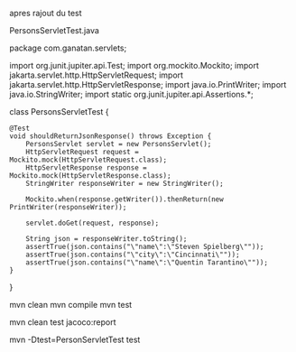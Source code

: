 apres rajout du test

PersonsServletTest.java


package com.ganatan.servlets;

import org.junit.jupiter.api.Test;
import org.mockito.Mockito;
import jakarta.servlet.http.HttpServletRequest;
import jakarta.servlet.http.HttpServletResponse;
import java.io.PrintWriter;
import java.io.StringWriter;
import static org.junit.jupiter.api.Assertions.*;

class PersonsServletTest {

    @Test
    void shouldReturnJsonResponse() throws Exception {
        PersonsServlet servlet = new PersonsServlet();
        HttpServletRequest request = Mockito.mock(HttpServletRequest.class);
        HttpServletResponse response = Mockito.mock(HttpServletResponse.class);
        StringWriter responseWriter = new StringWriter();

        Mockito.when(response.getWriter()).thenReturn(new PrintWriter(responseWriter));

        servlet.doGet(request, response);

        String json = responseWriter.toString();
        assertTrue(json.contains("\"name\":\"Steven Spielberg\""));
        assertTrue(json.contains("\"city\":\"Cincinnati\""));
        assertTrue(json.contains("\"name\":\"Quentin Tarantino\""));
    }
}



  mvn clean
  mvn compile
  mvn test
  
  mvn clean test jacoco:report


  mvn -Dtest=PersonServletTest test
